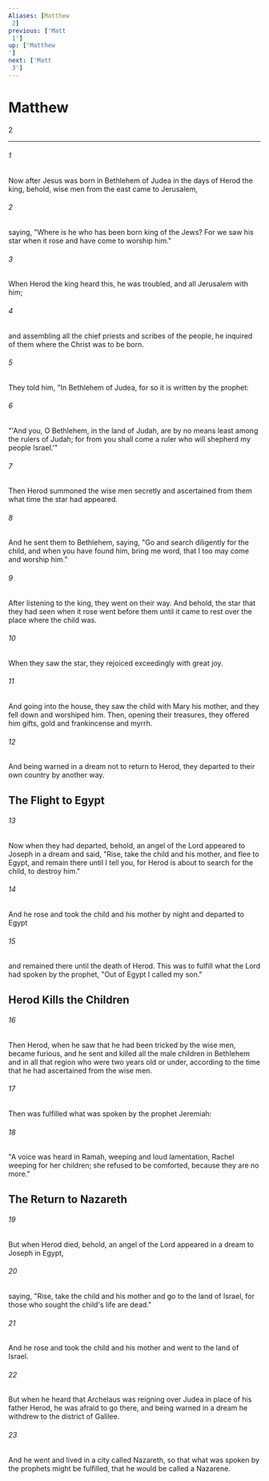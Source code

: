 ```yaml
---
Aliases: [Matthew 2]
previous: ['Matt 1']
up: ['Matthew']
next: ['Matt 3']
---
```

# Matthew 2

***
 

###### 1 
Now after Jesus was born in Bethlehem of Judea in the days of Herod the king, behold, wise men from the east came to Jerusalem,  

###### 2 
saying, "Where is he who has been born king of the Jews? For we saw his star when it rose and have come to worship him."  

###### 3 
When Herod the king heard this, he was troubled, and all Jerusalem with him;  

###### 4 
and assembling all the chief priests and scribes of the people, he inquired of them where the Christ was to be born.  

###### 5 
They told him, "In Bethlehem of Judea, for so it is written by the prophet:  

###### 6 
"'And you, O Bethlehem, in the land of Judah,  are by no means least among the rulers of Judah;  for from you shall come a ruler  who will shepherd my people Israel.'"  

###### 7 
Then Herod summoned the wise men secretly and ascertained from them what time the star had appeared.  

###### 8 
And he sent them to Bethlehem, saying, "Go and search diligently for the child, and when you have found him, bring me word, that I too may come and worship him."  

###### 9 
After listening to the king, they went on their way. And behold, the star that they had seen when it rose went before them until it came to rest over the place where the child was.  

###### 10 
When they saw the star, they rejoiced exceedingly with great joy.  

###### 11 
And going into the house, they saw the child with Mary his mother, and they fell down and worshiped him. Then, opening their treasures, they offered him gifts, gold and frankincense and myrrh.  

###### 12 
And being warned in a dream not to return to Herod, they departed to their own country by another way.  ## The Flight to Egypt  

###### 13 
Now when they had departed, behold, an angel of the Lord appeared to Joseph in a dream and said, "Rise, take the child and his mother, and flee to Egypt, and remain there until I tell you, for Herod is about to search for the child, to destroy him."  

###### 14 
And he rose and took the child and his mother by night and departed to Egypt  

###### 15 
and remained there until the death of Herod. This was to fulfill what the Lord had spoken by the prophet, "Out of Egypt I called my son."  ## Herod Kills the Children  

###### 16 
Then Herod, when he saw that he had been tricked by the wise men, became furious, and he sent and killed all the male children in Bethlehem and in all that region who were two years old or under, according to the time that he had ascertained from the wise men.  

###### 17 
Then was fulfilled what was spoken by the prophet Jeremiah:  

###### 18 
"A voice was heard in Ramah,  weeping and loud lamentation,  Rachel weeping for her children;  she refused to be comforted, because they are no more."  ## The Return to Nazareth  

###### 19 
But when Herod died, behold, an angel of the Lord appeared in a dream to Joseph in Egypt,  

###### 20 
saying, "Rise, take the child and his mother and go to the land of Israel, for those who sought the child's life are dead."  

###### 21 
And he rose and took the child and his mother and went to the land of Israel.  

###### 22 
But when he heard that Archelaus was reigning over Judea in place of his father Herod, he was afraid to go there, and being warned in a dream he withdrew to the district of Galilee.  

###### 23 
And he went and lived in a city called Nazareth, so that what was spoken by the prophets might be fulfilled, that he would be called a Nazarene.

